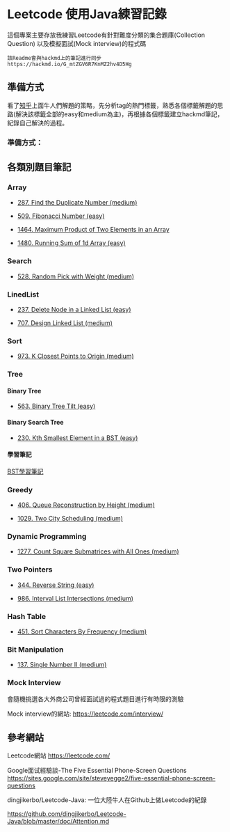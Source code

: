 # Leetcode 使用Java練習記錄

這個專案主要存放我練習Leetcode有針對難度分類的集合題庫(Collection Question)
以及模擬面試(Mock interview)的程式碼

```
該Readme會與hackmd上的筆記進行同步
https://hackmd.io/G_mtZGV6R7KnMZ2hv4D5Hg
```

## 準備方式

看了[知乎](https://www.zhihu.com/question/26580300)上面牛人們解題的策略，先分析tag的熱門標籤，熟悉各個標籤解題的思路(解決該標籤全部的easy和medium為主)，再根據各個標籤建立hackmd筆記，紀錄自己解決的過程。

### 準備方式：

## 各類別題目筆記

### Array

* [287. Find the Duplicate Number (medium)](https://hackmd.io/OwxRrjjmTt2hNmA1lx-IEg)

* [509. Fibonacci Number (easy)](https://leetcode.com/problems/fibonacci-number/)

* [1464. Maximum Product of Two Elements in an Array](https://hackmd.io/2GaN6YHMR12YZAiw9bBmfg)

* [1480. Running Sum of 1d Array (easy)](https://hackmd.io/XWG_PxnrQOy_WJUf5MJ0eQ)

### Search

* [528. Random Pick with Weight (medium)](https://hackmd.io/r-7tWxAATWGHJlXPfsJ02Q)

### LinedList

* [237. Delete Node in a Linked List (easy)](https://hackmd.io/-aoHxnY-S7mdNJDj81M23g)

* [707. Design Linked List (medium)](https://hackmd.io/UMlzTY1HRlGye5hTphdadw)
### Sort

* [973. K Closest Points to Origin (medium)](https://hackmd.io/pCRjB12MSXOsGpHilfV8-g)

### Tree

#### Binary Tree

* [563. Binary Tree Tilt (easy)](https://hackmd.io/1ax2tp9pTR2SSABl95CISg)

#### Binary Search Tree

* [230. Kth Smallest Element in a BST (easy)](https://hackmd.io/981zGlR5SV-hlPP7ibxj2A)

#### 學習筆記

[BST學習筆記](https://hackmd.io/zkKJ5BnGTbOf4ZNKgdHvXQ)

### Greedy

* [406. Queue Reconstruction by Height (medium)](https://hackmd.io/U8p50UAMQ7ijIld1k4AzBw)

* [1029. Two City Scheduling (medium)](https://hackmd.io/7cDVe12sSgOWkJLvSTJlww)

### Dynamic Programming

* [1277. Count Square Submatrices with All Ones (medium)
](https://hackmd.io/VEwIG0mwRBu8eEnt-Y-mnw)

### Two Pointers

* [344. Reverse String (easy)](https://hackmd.io/r-7tWxAATWGHJlXPfsJ02Q)

* [986. Interval List Intersections (medium)](https://hackmd.io/9IUtLR9JRyWkCODK8UGY2g)

### Hash Table

* [451. Sort Characters By Frequency (medium)](https://hackmd.io/orIIXEBrSuuzfk0w-vfo6w)

### Bit Manipulation

* [137. Single Number II (medium)](https://leetcode.com/problems/single-number-ii/)

### Mock Interview

會隨機挑選各大外商公司曾經面試過的程式題目進行有時限的測驗

Mock interview的網站:
https://leetcode.com/interview/

## 參考網站

Leetcode網站
https://leetcode.com/

Google面试經驗談-The Five Essential Phone-Screen Questions
https://sites.google.com/site/steveyegge2/five-essential-phone-screen-questions

dingjikerbo/Leetcode-Java: 一位大陸牛人在Github上做Leetcode的紀錄

https://github.com/dingjikerbo/Leetcode-Java/blob/master/doc/Attention.md
